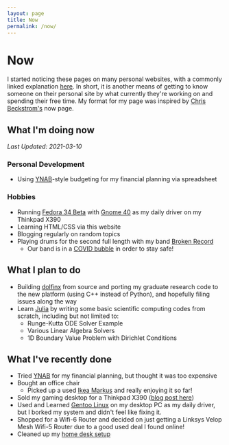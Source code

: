 ```yaml
---
layout: page
title: Now
permalink: /now/
---
```

# Now
I started noticing these pages on many personal websites, with a commonly linked explanation [here](https://nownownow.com/about). In short, it is another means of getting to know someone on their personal site by what currently they're working on and spending their free time. My format for my page was inspired by [Chris Beckstrom's](https://chrisbeckstrom.com/me/now/) now page.

## What I'm doing now 

*Last Updated: 2021-03-10*

### Personal Development
*  Using [YNAB](https://youneedabudget.com)-style budgeting for my financial planning via spreadsheet

### Hobbies
* Running [Fedora 34 Beta](https://getfedora.org/) with [Gnome 40](https://www.gnome.org/) as my daily driver on my Thinkpad X390
* Learning HTML/CSS via this website
* Blogging regularly on random topics
* Playing drums for the second full length with my band [Broken Record](https://brokenrecordisaband.com)
	+ Our band is in a [COVID bubble](https://www.cnbc.com/2020/06/27/what-is-a-covid-19-bubble-and-how-to-do-it-safely.html) in order to stay safe!

## What I plan to do

* Building [dolfinx](https://github.com/FEniCS/dolfinx) from source and porting my graduate research code to the new platform (using C++ instead of Python), and hopefully filing issues along the way
* Learn [Julia](https://julialang.org/) by writing some basic scientific computing codes from scratch, including but not limited to:
	+ Runge-Kutta ODE Solver Example
	+ Various Linear Algebra Solvers
	+ 1D Boundary Value Problem with Dirichlet Conditions

## What I've recently done
* Tried [YNAB](https://youneedabudget.com) for my financial planning, but thought it was too expensive
* Bought an office chair
	+ Picked up a used [Ikea Markus](https://www.ikea.com/us/en/p/markus-office-chair-vissle-dark-gray-90289172/) and really enjoying it so far!
* Sold my gaming desktop for a Thinkpad X390 ([blog post here](/blog/2021/02/06/desktop-to-laptop))
* Used and Learned [Gentoo Linux](https://gentoo.org) on my desktop PC as my daily driver, but I borked my system and didn't feel like fixing it.
* Shopped for a Wifi-6 Router and decided on just getting a Linksys Velop Mesh Wifi-5 Router due to a good used deal I found online!
* Cleaned up my [home desk setup](/blog/2021/01/03/mydesksetup-jan2021/)
